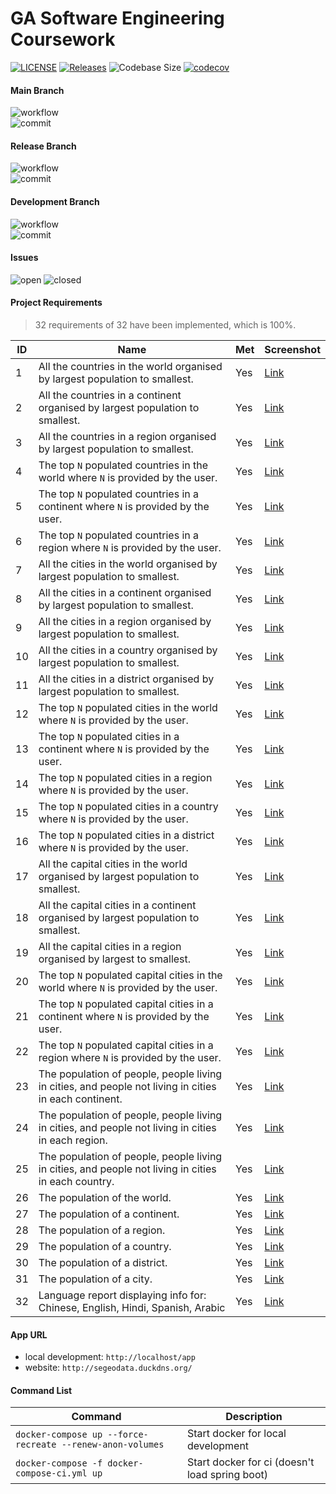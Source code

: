 # GA Software Engineering Coursework

[![LICENSE](https://img.shields.io/github/license/violin-suzutsuki/SET08103.svg)](https://github.com/violin-suzutsuki/SET08103/blob/main/LICENSE)
[![Releases](https://img.shields.io/github/release/violin-suzutsuki/SET08103.svg)](#)
![Codebase Size](https://img.shields.io/github/languages/code-size/violin-suzutsuki/SET08103)
[![codecov](https://codecov.io/gh/violin-suzutsuki/GA-SE-CW/branch/master/graph/badge.svg?token=Zah5mYcSbt)](https://codecov.io/gh/violin-suzutsuki/GA-SE-CW)

#### Main Branch

![workflow](https://img.shields.io/github/workflow/status/violin-suzutsuki/SET08103/A%20workflow%20for%20coursework/master)<br>
![commit](https://img.shields.io/github/last-commit/violin-suzutsuki/SET08103/master)

#### Release Branch

![workflow](https://img.shields.io/github/workflow/status/violin-suzutsuki/SET08103/A%20workflow%20for%20coursework/release)<br>
![commit](https://img.shields.io/github/last-commit/violin-suzutsuki/SET08103/release)

#### Development Branch

![workflow](https://img.shields.io/github/workflow/status/violin-suzutsuki/SET08103/A%20workflow%20for%20coursework/develop)<br>
![commit](https://img.shields.io/github/last-commit/violin-suzutsuki/SET08103/develop)

#### Issues

![open](https://img.shields.io/github/issues/violin-suzutsuki/SET08103)
![closed](https://img.shields.io/github/issues-closed/violin-suzutsuki/SET08103)

#### Project Requirements
> 32 requirements of 32 have been implemented, which is 100%.

| ID  | Name | Met | Screenshot                    |
|-----|------|-----|-------------------------------|
| 1   | All the countries in the world organised by largest population to smallest. | Yes | [Link](/report-images/1.png)  |
| 2   | All the countries in a continent organised by largest population to smallest. | Yes | [Link](/report-images/2.png)  |
| 3   | All the countries in a region organised by largest population to smallest. | Yes | [Link](/report-images/3.png)  |
| 4   | The top `N` populated countries in the world where `N` is provided by the user. | Yes | [Link](/report-images/4.png)  |
| 5   | The top `N` populated countries in a continent where `N` is provided by the user. | Yes | [Link](/report-images/5.png)  |
| 6   | The top `N` populated countries in a region where `N` is provided by the user. | Yes | [Link](/report-images/6.png)  |
| 7   | All the cities in the world organised by largest population to smallest. | Yes | [Link](/report-images/7.png)  |
| 8   | All the cities in a continent organised by largest population to smallest. | Yes | [Link](/report-images/8.png)  |
| 9   | All the cities in a region organised by largest population to smallest. | Yes | [Link](/report-images/9.png)  |
| 10  | All the cities in a country organised by largest population to smallest. | Yes | [Link](/report-images/10.png) |
| 11   | All the cities in a district organised by largest population to smallest. | Yes | [Link](/report-images/11.png) |
| 12   | The top `N` populated cities in the world where `N` is provided by the user. | Yes | [Link](/report-images/12.png) |
| 13   | The top `N` populated cities in a continent where `N` is provided by the user. | Yes | [Link](/report-images/13.png) |
| 14   | The top `N` populated cities in a region where `N` is provided by the user. | Yes | [Link](/report-images/14.png) |
| 15   | The top `N` populated cities in a country where `N` is provided by the user. | Yes | [Link](/report-images/15.png) |
| 16   | The top `N` populated cities in a district where `N` is provided by the user. | Yes | [Link](/report-images/16.png) |
| 17   | All the capital cities in the world organised by largest population to smallest. | Yes | [Link](/report-images/17.png) |
| 18  | All the capital cities in a continent organised by largest population to smallest. | Yes | [Link](/report-images/18.png) |
| 19   | All the capital cities in a region organised by largest to smallest. | Yes | [Link](/report-images/19.png) |
| 20   | The top `N` populated capital cities in the world where `N` is provided by the user. | Yes | [Link](/report-images/20.png) |
| 21   | The top `N` populated capital cities in a continent where `N` is provided by the user. | Yes | [Link](/report-images/21.png) |
| 22   | The top `N` populated capital cities in a region where `N` is provided by the user. | Yes | [Link](/report-images/22.png) |
| 23   | The population of people, people living in cities, and people not living in cities in each continent. | Yes | [Link](/report-images/23.png) |
| 24   | The population of people, people living in cities, and people not living in cities in each region. | Yes | [Link](/report-images/24.png) |
| 25   | The population of people, people living in cities, and people not living in cities in each country. | Yes | [Link](/report-images/25.png) |
| 26   | The population of the world. | Yes | [Link](/report-images/26.png) |
| 27   | The population of a continent. | Yes | [Link](/report-images/27.png) |
| 28   | The population of a region. | Yes | [Link](/report-images/28.png) |
| 29    | The population of a country. | Yes | [Link](/report-images/29.png) |
| 30    | The population of a district. | Yes | [Link](/report-images/30.png) |
| 31    | The population of a city. | Yes | [Link](/report-images/31.png) |
| 32    | Language report displaying info for: Chinese, English, Hindi, Spanish, Arabic | Yes | [Link](/report-images/32.png) |

#### App URL

- local development: `http://localhost/app`
- website: `http://segeodata.duckdns.org/`

#### Command List


| Command | Description |
| - | - |
| `docker-compose up --force-recreate --renew-anon-volumes` | Start docker for local development |
| `docker-compose -f docker-compose-ci.yml up` | Start docker for ci (doesn't load spring boot) |
